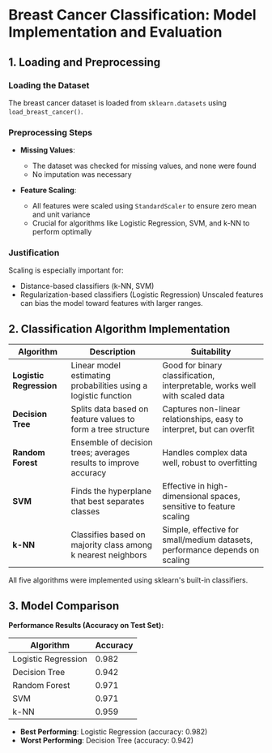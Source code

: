 # Breast Cancer Classification: Model Implementation and Evaluation

## 1. Loading and Preprocessing

### Loading the Dataset
The breast cancer dataset is loaded from `sklearn.datasets` using `load_breast_cancer()`.

### Preprocessing Steps
- **Missing Values**:
  - The dataset was checked for missing values, and none were found
  - No imputation was necessary

- **Feature Scaling**:
  - All features were scaled using `StandardScaler` to ensure zero mean and unit variance
  - Crucial for algorithms like Logistic Regression, SVM, and k-NN to perform optimally

### Justification
Scaling is especially important for:
- Distance-based classifiers (k-NN, SVM)
- Regularization-based classifiers (Logistic Regression)
Unscaled features can bias the model toward features with larger ranges.

## 2. Classification Algorithm Implementation

| Algorithm | Description | Suitability |
|-----------|------------|-------------|
| **Logistic Regression** | Linear model estimating probabilities using a logistic function | Good for binary classification, interpretable, works well with scaled data |
| **Decision Tree** | Splits data based on feature values to form a tree structure | Captures non-linear relationships, easy to interpret, but can overfit |
| **Random Forest** | Ensemble of decision trees; averages results to improve accuracy | Handles complex data well, robust to overfitting |
| **SVM** | Finds the hyperplane that best separates classes | Effective in high-dimensional spaces, sensitive to feature scaling |
| **k-NN** | Classifies based on majority class among k nearest neighbors | Simple, effective for small/medium datasets, performance depends on scaling |

All five algorithms were implemented using sklearn's built-in classifiers.

## 3. Model Comparison

**Performance Results (Accuracy on Test Set):**

| Algorithm | Accuracy |
|-----------|----------|
| Logistic Regression | 0.982 |
| Decision Tree | 0.942 |
| Random Forest | 0.971 |
| SVM | 0.971 |
| k-NN | 0.959 |

- **Best Performing**: Logistic Regression (accuracy: 0.982)
- **Worst Performing**: Decision Tree (accuracy: 0.942)
